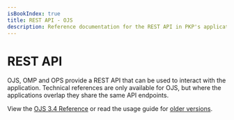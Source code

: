 ```yaml
---
isBookIndex: true
title: REST API - OJS
description: Reference documentation for the REST API in PKP's applications.
---
```


# REST API

OJS, OMP and OPS provide a REST API that can be used to interact with the application. Technical references are only available for OJS, but where the applications overlap they share the same API endpoints.

View the [OJS 3.4 Reference](./ojs/3.4) or read the usage guide for [older versions](./usage).
